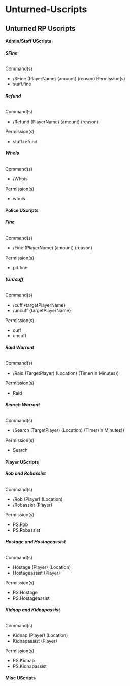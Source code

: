 # Unturned-Uscripts
## **Unturned RP Uscripts**

#### **Admin/Staff UScripts**

###### **SFine**

Command(s)
- /SFine (PlayerName) (amount) (reason)
Permission(s)
- staff.fine
  
###### **Refund**

Command(s)
- /Refund (PlayerName) (amount) (reason)

Permission(s)
- staff.refund
  
###### **Whois**

Command(s)
- /Whois

Permission(s)
- whois
  
#### **Police UScripts**

###### **Fine**

Command(s)
- /Fine (PlayerName) (amount) (reason)

Permission(s)
- pd.fine

###### **(Un)cuff**

Command(s)
- /cuff {targetPlayerName}
- /uncuff {targetPlayerName}
  
Permission(s)
- cuff
- uncuff
  
###### **Raid Warrant**

Command(s)
- /Raid (TargetPlayer) (Location) (Timer(In Minutes))

Permission(s)
- Raid

###### **Search Warrant**

Command(s)
- /Search (TargetPlayer) (Location) (Timer(In Minutes))

Permission(s)
- Search

#### **Player UScripts**

###### **Rob and Robassist**

Command(s)
- /Rob (Player) (Location)
- /Robassist (Player)

Permission(s)
- PS.Rob
- PS.Robassist

###### **Hostage and Hostageassist**

Command(s)
- Hostage (Player) (Location)
- Hostageassist (Player)

Permission(s)
- PS.Hostage
- PS.Hostageassist

###### **Kidnap and Kidnapassist**

Command(s)
- Kidnap (Player) (Location)
- Kidnapassist (Player)

Permission(s)
- PS.Kidnap
- PS.Kidnapassist

#### **Misc UScripts**
